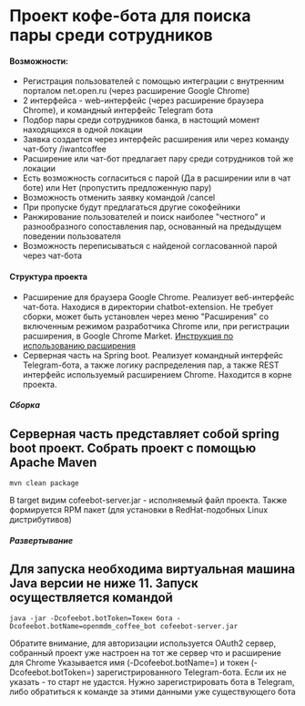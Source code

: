 # Проект кофе-бота для поиска пары среди сотрудников

#### Возможности:
* Регистрация пользователей с помощью интеграции с внутренним порталом net.open.ru (через расширение Google Chrome)
* 2 интерфейса - web-интерфейс (через расширение браузера Chrome), и командный интерфейс Telegram бота
* Подбор пары среди сотрудников банка, в настощий момент находящихся в одной локации
* Заявка создается через интерфейс расширения или через команду чат-боту /iwantcoffee
* Расширение или чат-бот предлагает пару среди сотрудников той же локации
* Есть возможность согласиться с парой (Да в расширении или в чат боте) или Нет (пропустить предложенную пару)
* Возможность отменить заявку командой /cancel
* При пропуске будут предлагаться другие сокофейники
* Ранжирование пользователей и поиск наиболее "честного" и разнообразного сопоставления пар, основанный на предыдущем поведении пользователя
* Возможность переписываться с найденой согласованной парой через чат-бота

#### Структура проекта
* Расширение для браузера Google Chrome. Реализует веб-интерфейс чат-бота. Находися в директории chatbot-extension.
Не требует сборки, может быть установлен через меню "Расширения" со включенным режимом разработчика Chrome или, при регистрации расширения, в Google Chrome Market.
[Инструкция по использованию расширения](инструкция-расширение.docx)
* Серверная часть на Spring boot. Реализует командный интерфейс Telegram-бота, а также логику распределения пар, а также REST интерфейс используемый расширением Chrome. Находится в корне проекта.

##### Сборка
Серверная часть представляет собой spring boot проект.
Собрать проект с помощью Apache Maven
------------------
    mvn clean package

В target видим cofeebot-server.jar - исполняемый файл проекта. Также формируется RPM пакет (для установки в RedHat-подобных Linux дистрибутивов)

##### Развертывание
Для запуска необходима виртуальная машина Java версии не ниже 11. Запуск осуществляется командой
------------------
    java -jar -Dcofeebot.botToken=Токен бота -Dcofeebot.botName=openmdm_coffee_bot cofeebot-server.jar
Обратите внимание, для авторизации используется OAuth2 сервер, собранный проект уже настроен на тот же сервер что и расширение для Chrome
Указывается имя (-Dcofeebot.botName=) и токен (-Dcofeebot.botToken=) зарегистрированного Telegram-бота. Если их не указать - то старт не удастся. Нужно зарегистрировать бота в Telegram, либо обратиться к команде за этими данными уже существующего бота
